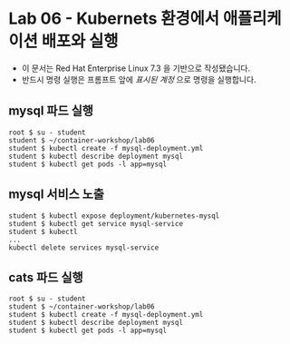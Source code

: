 Lab 06 - Kubernets 환경에서 애플리케이션 배포와 실행
===

* 이 문서는 Red Hat Enterprise Linux 7.3 을 기반으로 작성됐습니다.
* 반드시 명령 실행은 프롬프트 앞에 *표시된 계정* 으로 명령을 실행합니다.  

## mysql 파드 실행

```
root $ su - student
student $ ~/container-workshop/lab06
student $ kubectl create -f mysql-deployment.yml 
student $ kubectl describe deployment mysql
student $ kubectl get pods -l app=mysql
```

## mysql 서비스 노출

```
student $ kubectl expose deployment/kubernetes-mysql
student $ kubectl get service mysql-service
student $ kubectl 
...
kubectl delete services mysql-service

```

## cats 파드 실행

```
root $ su - student
student $ ~/container-workshop/lab06
student $ kubectl create -f mysql-deployment.yml 
student $ kubectl describe deployment mysql
student $ kubectl get pods -l app=mysql
```

